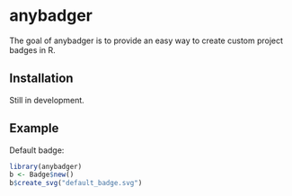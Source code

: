 
# anybadger

<!-- badges: start -->
<!-- badges: end -->

The goal of anybadger is to provide an easy way to create custom project badges in R.

## Installation

Still in development.

## Example

Default badge:

``` r
library(anybadger)
b <- Badge$new()
b$create_svg("default_badge.svg")
```
